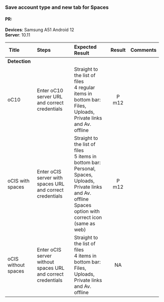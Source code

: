 ### Save account type and new tab for Spaces


#### PR: 

**Devices**: Samsung A51 Android 12<br>
**Server**: 10.11


| Title | Steps     | Expected Result | Result | Comments |
| :---- | :-------- | :-------------- | :----: | :------- |
|**Detection**||||
| oC10 | Enter oC10 server URL and correct credentials | Straight to the list of files<br>4 regular items in bottom bar: Files, Uploads, Private links and Av. offline  | P m12 |  |
| oCIS with spaces | Enter oCIS server with spaces URL and correct credentials | Straight to the list of files<br>5 items in bottom bar: Personal, Spaces, Uploads, Private links and Av. offline<br>Spaces option with correct icon (same as web)  | P m12 |  |
| oCIS without spaces | Enter oCIS server without spaces URL and correct credentials | Straight to the list of files<br>4 items in bottom bar: Files, Uploads, Private links and Av. offline  | NA |  |